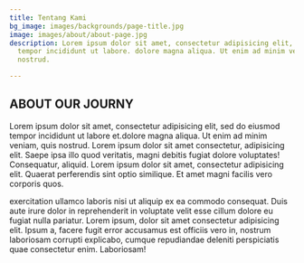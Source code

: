 ```yaml
---
title: Tentang Kami
bg_image: images/backgrounds/page-title.jpg
image: images/about/about-page.jpg
description: Lorem ipsum dolor sit amet, consectetur adipisicing elit, sed do eiusmod
  tempor incididunt ut labore. dolore magna aliqua. Ut enim ad minim veniam, quis
  nostrud.

---
```

## ABOUT OUR JOURNY

Lorem ipsum dolor sit amet, consectetur adipisicing elit, sed do eiusmod tempor incididunt ut labore
et.dolore magna aliqua. Ut enim ad minim veniam, quis nostrud. Lorem ipsum dolor sit amet consectetur,
adipisicing elit. Saepe ipsa illo quod veritatis, magni debitis fugiat dolore voluptates! Consequatur,
aliquid. Lorem ipsum dolor sit amet, consectetur adipisicing elit. Quaerat perferendis sint optio similique.
Et amet magni facilis vero corporis quos.

exercitation ullamco laboris nisi ut aliquip ex ea commodo consequat. Duis aute irure dolor in reprehenderit
in voluptate velit esse cillum dolore eu fugiat nulla pariatur. Lorem ipsum, dolor sit amet consectetur
adipisicing elit. Ipsum a, facere fugit error accusamus est officiis vero in, nostrum laboriosam corrupti
explicabo, cumque repudiandae deleniti perspiciatis quae consectetur enim. Laboriosam!